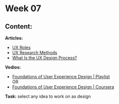 # Week 07

## Content:

 **Articles:**
- [UX Roles](https://medium.com/@mennaelgyar4/ux-roles-356d8ef68a3d)
- [UX Research Methods](https://medium.com/@mennaelgyar4/ux-research-methods-92c6ecdc6a70)
- [What Is the UX Design Process?](https://careerfoundry.com/en/blog/ux-design/the-ux-design-process-an-actionable-guide-to-your-first-job-in-ux/#:~:text=The%20UX%20design%20process%20can,UX%20is%20an%20iterative%20process.)

 **Vedios:**
- [Foundations of User Experience Design | Playlist](https://www.youtube.com/playlist?list=PLTZYG7bZ1u6oHnGp4Ib3n0y-CmFQdTW6r) <br>
OR <br>
- [Foundations of User Experience Design | Coursera](https://www.coursera.org/learn/foundations-user-experience-design?specialization=google-ux-design)


 **Task:**
 select any idea to work on as design


    

